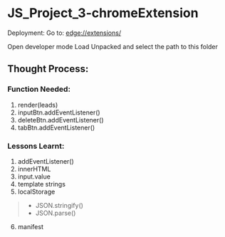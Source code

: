 # JS_Project_3-chromeExtension

Deployment:
Go to: [edge://extensions/](edge://extensions/)

Open developer mode
Load Unpacked and select the path to this folder


## Thought Process:

### Function Needed:
1. render(leads)
2. inputBtn.addEventListener()
3. deleteBtn.addEventListener()
4. tabBtn.addEventListener()


### Lessons Learnt:
1. addEventListener()
2. innerHTML
3. input.value
4. template strings
5. localStorage
  >- JSON.stringify()
  >- JSON.parse()
6. manifest
